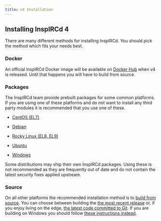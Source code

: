 ```yaml
---
title: v4 Installation
---
```


## Installing InspIRCd 4

There are many different methods for installing InspIRCd. You should pick the method which fits your needs best.

### Docker

An official InspIRCd Docker image will be available on [Docker Hub](https://hub.docker.com/r/inspircd/inspircd-docker/) when v4 is released. Until that happens you will have to build from source.

### Packages

The InspIRCd team provide prebuilt packages for some common platforms. If you are using one of these platforms and do not want to install any third party modules it is recommended that you use one of these.

* [CentOS (EL7)](/4/installation/centos)

* [Debian](/4/installation/debian)

* [Rocky Linux (EL8, EL9)](/4/installation/rocky)

* [Ubuntu](/4/installation/ubuntu)

* [Windows](/4/installation/windows)

Some distributions may ship their own InspIRCd packages. Using these is not recommended as they are frequently out of date and do not contain the latest security fixes applied upstream.

### Source

On all other platforms the recommended installation method is to [build from source](/4/installation/source). You can choose between building the [the most recent release](/4/installation/source#release-tarball) or, if you enjoy living on the edge, [the latest code committed to Git](/4/installation/source#git). If you are building on Windows you should follow [these instructions instead](/4/installation/windows-source).
